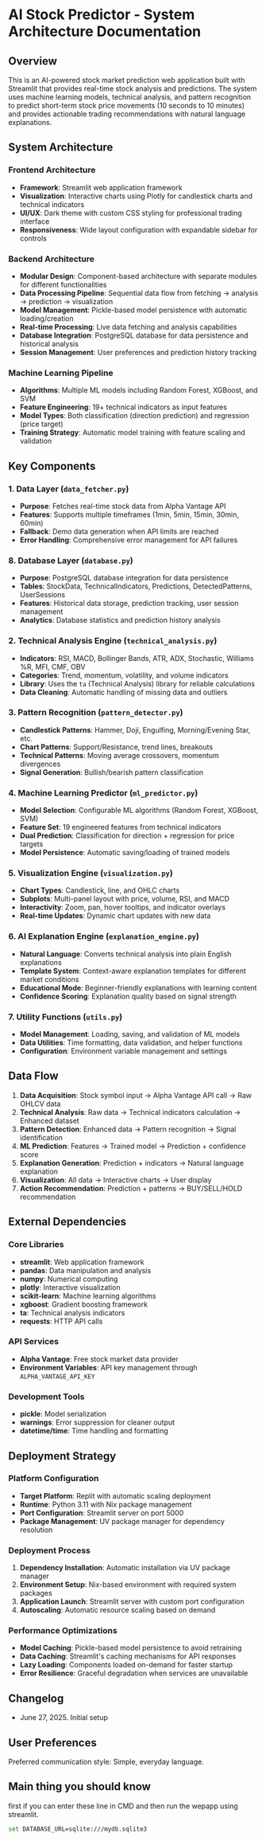 # AI Stock Predictor - System Architecture Documentation

## Overview

This is an AI-powered stock market prediction web application built with Streamlit that provides real-time stock analysis and predictions. The system uses machine learning models, technical analysis, and pattern recognition to predict short-term stock price movements (10 seconds to 10 minutes) and provides actionable trading recommendations with natural language explanations.

## System Architecture

### Frontend Architecture

- **Framework**: Streamlit web application framework
- **Visualization**: Interactive charts using Plotly for candlestick charts and technical indicators
- **UI/UX**: Dark theme with custom CSS styling for professional trading interface
- **Responsiveness**: Wide layout configuration with expandable sidebar for controls

### Backend Architecture

- **Modular Design**: Component-based architecture with separate modules for different functionalities
- **Data Processing Pipeline**: Sequential data flow from fetching → analysis → prediction → visualization
- **Model Management**: Pickle-based model persistence with automatic loading/creation
- **Real-time Processing**: Live data fetching and analysis capabilities
- **Database Integration**: PostgreSQL database for data persistence and historical analysis
- **Session Management**: User preferences and prediction history tracking

### Machine Learning Pipeline

- **Algorithms**: Multiple ML models including Random Forest, XGBoost, and SVM
- **Feature Engineering**: 19+ technical indicators as input features
- **Model Types**: Both classification (direction prediction) and regression (price target)
- **Training Strategy**: Automatic model training with feature scaling and validation

## Key Components

### 1. Data Layer (`data_fetcher.py`)

- **Purpose**: Fetches real-time stock data from Alpha Vantage API
- **Features**: Supports multiple timeframes (1min, 5min, 15min, 30min, 60min)
- **Fallback**: Demo data generation when API limits are reached
- **Error Handling**: Comprehensive error management for API failures

### 8. Database Layer (`database.py`)

- **Purpose**: PostgreSQL database integration for data persistence
- **Tables**: StockData, TechnicalIndicators, Predictions, DetectedPatterns, UserSessions
- **Features**: Historical data storage, prediction tracking, user session management
- **Analytics**: Database statistics and prediction history analysis

### 2. Technical Analysis Engine (`technical_analysis.py`)

- **Indicators**: RSI, MACD, Bollinger Bands, ATR, ADX, Stochastic, Williams %R, MFI, CMF, OBV
- **Categories**: Trend, momentum, volatility, and volume indicators
- **Library**: Uses the `ta` (Technical Analysis) library for reliable calculations
- **Data Cleaning**: Automatic handling of missing data and outliers

### 3. Pattern Recognition (`pattern_detector.py`)

- **Candlestick Patterns**: Hammer, Doji, Engulfing, Morning/Evening Star, etc.
- **Chart Patterns**: Support/Resistance, trend lines, breakouts
- **Technical Patterns**: Moving average crossovers, momentum divergences
- **Signal Generation**: Bullish/bearish pattern classification

### 4. Machine Learning Predictor (`ml_predictor.py`)

- **Model Selection**: Configurable ML algorithms (Random Forest, XGBoost, SVM)
- **Feature Set**: 19 engineered features from technical indicators
- **Dual Prediction**: Classification for direction + regression for price targets
- **Model Persistence**: Automatic saving/loading of trained models

### 5. Visualization Engine (`visualization.py`)

- **Chart Types**: Candlestick, line, and OHLC charts
- **Subplots**: Multi-panel layout with price, volume, RSI, and MACD
- **Interactivity**: Zoom, pan, hover tooltips, and indicator overlays
- **Real-time Updates**: Dynamic chart updates with new data

### 6. AI Explanation Engine (`explanation_engine.py`)

- **Natural Language**: Converts technical analysis into plain English explanations
- **Template System**: Context-aware explanation templates for different market conditions
- **Educational Mode**: Beginner-friendly explanations with learning content
- **Confidence Scoring**: Explanation quality based on signal strength

### 7. Utility Functions (`utils.py`)

- **Model Management**: Loading, saving, and validation of ML models
- **Data Utilities**: Time formatting, data validation, and helper functions
- **Configuration**: Environment variable management and settings

## Data Flow

1. **Data Acquisition**: Stock symbol input → Alpha Vantage API call → Raw OHLCV data
2. **Technical Analysis**: Raw data → Technical indicators calculation → Enhanced dataset
3. **Pattern Detection**: Enhanced data → Pattern recognition → Signal identification
4. **ML Prediction**: Features → Trained model → Prediction + confidence score
5. **Explanation Generation**: Prediction + indicators → Natural language explanation
6. **Visualization**: All data → Interactive charts → User display
7. **Action Recommendation**: Prediction + patterns → BUY/SELL/HOLD recommendation

## External Dependencies

### Core Libraries

- **streamlit**: Web application framework
- **pandas**: Data manipulation and analysis
- **numpy**: Numerical computing
- **plotly**: Interactive visualization
- **scikit-learn**: Machine learning algorithms
- **xgboost**: Gradient boosting framework
- **ta**: Technical analysis indicators
- **requests**: HTTP API calls

### API Services

- **Alpha Vantage**: Free stock market data provider
- **Environment Variables**: API key management through `ALPHA_VANTAGE_API_KEY`

### Development Tools

- **pickle**: Model serialization
- **warnings**: Error suppression for cleaner output
- **datetime/time**: Time handling and formatting

## Deployment Strategy

### Platform Configuration

- **Target Platform**: Replit with automatic scaling deployment
- **Runtime**: Python 3.11 with Nix package management
- **Port Configuration**: Streamlit server on port 5000
- **Package Management**: UV package manager for dependency resolution

### Deployment Process

1. **Dependency Installation**: Automatic installation via UV package manager
2. **Environment Setup**: Nix-based environment with required system packages
3. **Application Launch**: Streamlit server with custom port configuration
4. **Autoscaling**: Automatic resource scaling based on demand

### Performance Optimizations

- **Model Caching**: Pickle-based model persistence to avoid retraining
- **Data Caching**: Streamlit's caching mechanisms for API responses
- **Lazy Loading**: Components loaded on-demand for faster startup
- **Error Resilience**: Graceful degradation when services are unavailable

## Changelog

- June 27, 2025. Initial setup

## User Preferences

Preferred communication style: Simple, everyday language.

## Main thing you should know

first if you can enter these line in CMD and then run the wepapp using streamlit.

```bash
set DATABASE_URL=sqlite:///mydb.sqlite3
```
